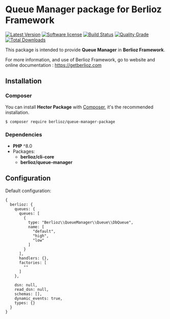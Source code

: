 # Queue Manager package for Berlioz Framework

[![Latest Version](https://img.shields.io/packagist/v/berlioz/hector-package.svg?style=flat-square)](https://github.com/BerliozFramework/HectorPackage/releases)
[![Software license](https://img.shields.io/github/license/BerliozFramework/HectorPackage.svg?style=flat-square)](https://github.com/BerliozFramework/HectorPackage/blob/2.x/LICENSE)
[![Build Status](https://img.shields.io/github/workflow/status/BerliozFramework/HectorPackage/Tests/2.x.svg?style=flat-square)](https://github.com/BerliozFramework/HectorPackage/actions/workflows/tests.yml?query=branch%3A2.x)
[![Quality Grade](https://img.shields.io/codacy/grade/a9ede0ed09604616b38e78cbde18f2fe/2.x.svg?style=flat-square)](https://www.codacy.com/manual/BerliozFramework/HectorPackage)
[![Total Downloads](https://img.shields.io/packagist/dt/berlioz/hector-package.svg?style=flat-square)](https://packagist.org/packages/berlioz/hector-package)

This package is intended to provide **Queue Manager** in **Berlioz Framework**.

For more information, and use of Berlioz Framework, go to website and online documentation :
https://getberlioz.com

## Installation

### Composer

You can install **Hector Package** with [Composer](https://getcomposer.org/), it's the recommended installation.

```bash
$ composer require berlioz/queue-manager-package
```

### Dependencies

* **PHP** ^8.0
* Packages:
    * **berlioz/cli-core**
    * **berlioz/queue-manager**

## Configuration

Default configuration:

```json5
{
  berlioz: {
    queues: {
      queues: [
        {
          type: "Berlioz\\QueueManager\\Queue\\DbQueue",
          name: [
            "default",
            "high",
            "low"
          ]
        }
      ],
      handlers: {},
      factories: [
        ""
      ]
    },
    
    dsn: null,
    read_dsn: null,
    schemas: [],
    dynamic_events: true,
    types: {}
  }
}
```